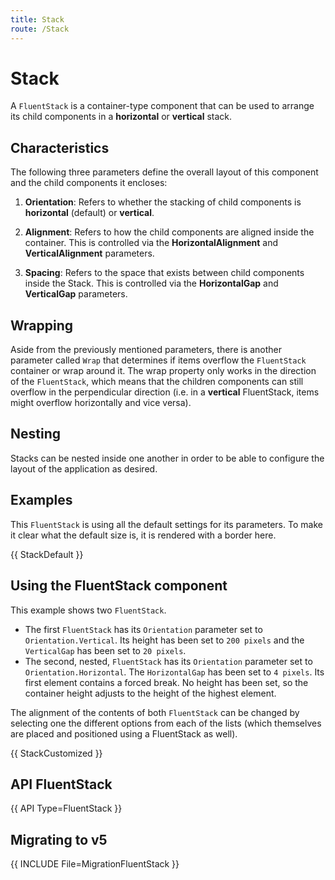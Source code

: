 ```yaml
---
title: Stack
route: /Stack
---
```


# Stack

A `FluentStack` is a container-type component that can be used to arrange its
child components in a **horizontal** or **vertical** stack.

## Characteristics

The following three parameters define the overall layout of this component and the child components it encloses:

1. **Orientation**: Refers to whether the stacking of child components
   is **horizontal** (default) or **vertical**.

2. **Alignment**: Refers to how the child components are aligned inside
   the container. This is controlled via the **HorizontalAlignment** and
   **VerticalAlignment** parameters.

3. **Spacing**: Refers to the space that exists between child components
   inside the Stack. This is controlled via the **HorizontalGap**
   and **VerticalGap** parameters.

## Wrapping

Aside from the previously mentioned parameters, there is another parameter
called `Wrap` that determines if items overflow the `FluentStack` container
or wrap around it. The wrap property only works in the direction
of the `FluentStack`, which means that the children components
can still overflow in the perpendicular direction
(i.e. in a **vertical** FluentStack, items might overflow horizontally
and vice versa).

## Nesting

Stacks can be nested inside one another in order to be able to configure the layout of the application as desired.

## Examples

This `FluentStack` is using all the default settings for its parameters.
To make it clear what the default size is, it is rendered with a border here.

{{ StackDefault }}

## Using the FluentStack component

This example shows two `FluentStack`.
- The first `FluentStack` has its `Orientation` parameter set
  to `Orientation.Vertical`. Its height has been set to `200 pixels`
  and the `VerticalGap` has been set to `20 pixels`.
- The second, nested, `FluentStack` has its `Orientation` parameter
  set to `Orientation.Horizontal`. The `HorizontalGap` has been set
  to `4 pixels`. Its first element contains a forced break.
  No height has been set, so the container height adjusts to the height
  of the highest element.

The alignment of the contents of both `FluentStack` can be changed
by selecting one the different options from each of the lists
(which themselves are placed and positioned using a FluentStack as well).

{{ StackCustomized }}

## API FluentStack

{{ API Type=FluentStack }}

## Migrating to v5

{{ INCLUDE File=MigrationFluentStack }}
